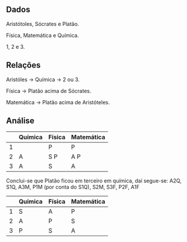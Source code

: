 ## Dados

Arístótoles, Sócrates e Platão.

Física, Matemática e Química.

1, 2 e 3.


## Relações
Aristóles -> Química -> 2 ou 3.

Física -> Platão acima de Sócrates.

Matemática -> Platão acima de Aristóteles.

## Análise

|   | Química | Física | Matemática |
|---|---------|--------|------------|
| 1 |         | P      | P          |
| 2 | A       | S P    | A P        |
| 3 | A       | S      | A          |

Conclui-se que Platão ficou em terceiro em química, daí segue-se: A2Q, S1Q, A3M, P1M (por conta do S1Q), S2M, S3F, P2F, A1F

|   | Química | Física | Matemática |
|---|---------|--------|------------|
| 1 | S       |   A    | P          |
| 2 | A       |   P    | S          |
| 3 | P       |   S    | A          |